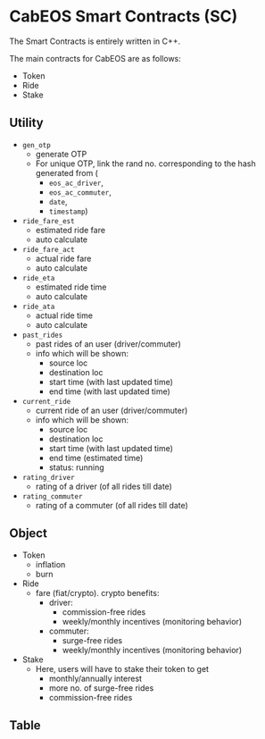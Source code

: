 # CabEOS Smart Contracts (SC)

The Smart Contracts is entirely written in C++.

The main contracts for CabEOS are as follows:

* Token
* Ride
* Stake

## Utility
* `gen_otp` 
	- generate OTP
	- For unique OTP, link the rand no. corresponding to the hash generated from (
		+ `eos_ac_driver`, 
		+ `eos_ac_commuter`, 
		+ `date`, 
		+ `timestamp`)
* `ride_fare_est`
	- estimated ride fare
	- auto calculate
* `ride_fare_act`
	- actual ride fare
	- auto calculate
* `ride_eta`
	- estimated ride time
	- auto calculate
* `ride_ata`
	- actual ride time
	- auto calculate
* `past_rides`
	- past rides of an user (driver/commuter)
	- info which will be shown:
		+ source loc
		+ destination loc
		+ start time (with last updated time)
		+ end time (with last updated time)
* `current_ride`
	- current ride of an user (driver/commuter)
	- info which will be shown:
		+ source loc
		+ destination loc
		+ start time (with last updated time)
		+ end time (estimated time)
		+ status: running
* `rating_driver`
	- rating of a driver (of all rides till date)
* `rating_commuter`
	- rating of a commuter (of all rides till date)

## Object
* Token
	- inflation
	- burn
* Ride
	- fare (fiat/crypto). crypto benefits:
		+ driver:
			- commission-free rides
			- weekly/monthly incentives (monitoring behavior)
		+ commuter:
			- surge-free rides
			- weekly/monthly incentives (monitoring behavior)
* Stake
	- Here, users will have to stake their token to get
		+ monthly/annually interest
		+ more no. of surge-free rides 
		+ commission-free rides

## Table